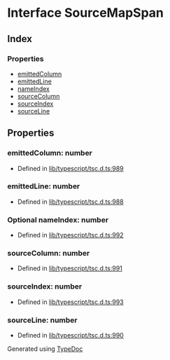 # Interface SourceMapSpan


## Index

### Properties
* [emittedColumn](ts.sourcemapspan.md#emittedcolumn)
* [emittedLine](ts.sourcemapspan.md#emittedline)
* [nameIndex](ts.sourcemapspan.md#nameindex)
* [sourceColumn](ts.sourcemapspan.md#sourcecolumn)
* [sourceIndex](ts.sourcemapspan.md#sourceindex)
* [sourceLine](ts.sourcemapspan.md#sourceline)

## Properties

### emittedColumn: number

* Defined in [lib/typescript/tsc.d.ts:989](https://github.com/kimamula/typedoc/blob/HEAD/src/lib/typescript/tsc.d.ts#L989)


### emittedLine: number

* Defined in [lib/typescript/tsc.d.ts:988](https://github.com/kimamula/typedoc/blob/HEAD/src/lib/typescript/tsc.d.ts#L988)


### Optional nameIndex: number

* Defined in [lib/typescript/tsc.d.ts:992](https://github.com/kimamula/typedoc/blob/HEAD/src/lib/typescript/tsc.d.ts#L992)


### sourceColumn: number

* Defined in [lib/typescript/tsc.d.ts:991](https://github.com/kimamula/typedoc/blob/HEAD/src/lib/typescript/tsc.d.ts#L991)


### sourceIndex: number

* Defined in [lib/typescript/tsc.d.ts:993](https://github.com/kimamula/typedoc/blob/HEAD/src/lib/typescript/tsc.d.ts#L993)


### sourceLine: number

* Defined in [lib/typescript/tsc.d.ts:990](https://github.com/kimamula/typedoc/blob/HEAD/src/lib/typescript/tsc.d.ts#L990)



Generated using [TypeDoc](http://typedoc.io)
